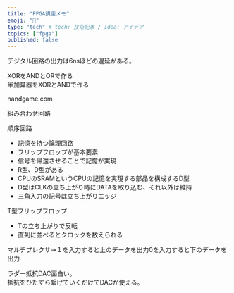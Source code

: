 ```yaml
---
title: "FPGA講座メモ"
emoji: "📝"
type: "tech" # tech: 技術記事 / idea: アイデア
topics: ["fpga"]
published: false
---
```


デジタル回路の出力は6nsほどの遅延がある。  

XORをANDとORで作る  
半加算器をXORとANDで作る  

nandgame.com  

組み合わせ回路  

順序回路  
- 記憶を持つ論理回路
- フリップフロップが基本要素
- 信号を帰還させることで記憶が実現
- R型、D型がある
- CPUのSRAMというCPUの記憶を実現する部品を構成するD型
- D型はCLKの立ち上がり時にDATAを取り込む、それ以外は維持
- 三角入力の記号は立ち上がりエッジ

T型フリップフロップ
- Tの立ち上がりで反転
- 直列に並べるとクロックを数えられる



マルチプレクサ→１を入力すると上のデータを出力0を入力すると下のデータを出力  

ラダー抵抗DAC面白い。  
抵抗をひたすら繋げていくだけでDACが使える。  


